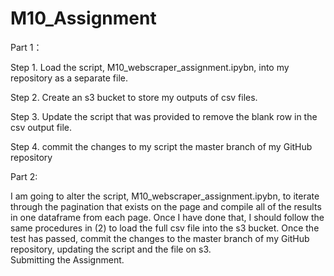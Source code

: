 # M10_Assignment

Part 1：

Step 1. Load the script, M10_webscraper_assignment.ipybn, into my repository as a separate file.

Step 2. Create an s3 bucket to store my outputs of csv files. 

Step 3. Update the script that was provided to remove the blank row in the csv output file.

Step 4. commit the changes to my script the master branch of my GitHub repository


Part 2:

I am going to alter the script, M10_webscraper_assignment.ipybn, to iterate through the pagination that exists on the page and compile all of the results in one dataframe from each page. 
Once I have done that, I should follow the same procedures in (2) to load the full csv file into the s3 bucket. 
Once the test has passed, commit the changes to the master branch of my GitHub repository, updating the script and the file on s3.  
Submitting the Assignment.
